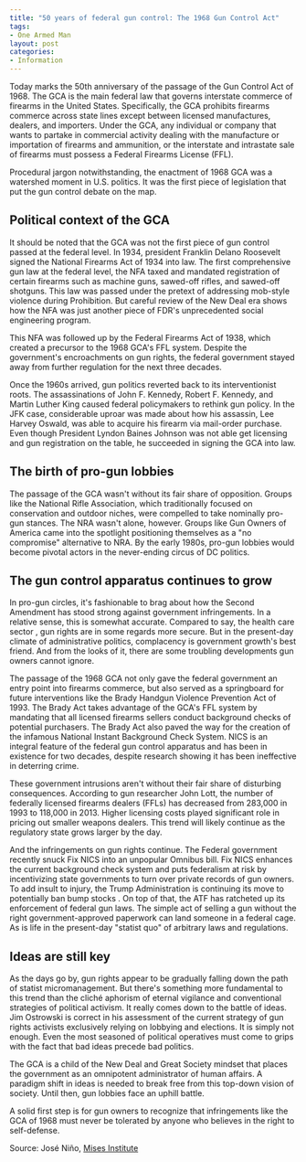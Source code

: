 ```yaml
---
title: "50 years of federal gun control: The 1968 Gun Control Act"
tags:
- One Armed Man
layout: post
categories:
- Information
---
```


Today marks the 50th anniversary of the passage of the Gun Control Act of 1968. The GCA is the main federal law that governs interstate commerce of firearms in the United States. Specifically, the GCA prohibits firearms commerce across state lines except between licensed manufactures, dealers, and importers. Under the GCA, any individual or company that wants to partake in commercial activity dealing with the manufacture or importation of firearms and ammunition, or the interstate and intrastate sale of firearms must possess a Federal Firearms License (FFL).

Procedural jargon notwithstanding, the enactment of 1968 GCA was a watershed moment in U.S. politics. It was the first piece of legislation that put the gun control debate on the map.

## Political context of the GCA

It should be noted that the GCA was not the first piece of gun control passed at the federal level. In 1934, president Franklin Delano Roosevelt signed the National Firearms Act of 1934 into law. The first comprehensive gun law at the federal level, the NFA taxed and mandated registration of certain firearms such as machine guns, sawed-off rifles, and sawed-off shotguns. This law was passed under the pretext of addressing mob-style violence during Prohibition. But careful review of the New Deal era shows how the NFA was just another piece of FDR's unprecedented social engineering program.

This NFA was followed up by the Federal Firearms Act of 1938, which created a precursor to the 1968 GCA's FFL system. Despite the government's encroachments on gun rights, the federal government stayed away from further regulation for the next three decades.

Once the 1960s arrived, gun politics reverted back to its interventionist roots. The assassinations of John F. Kennedy, Robert F. Kennedy, and Martin Luther King caused federal policymakers to rethink gun policy. In the JFK case, considerable uproar was made about how his assassin, Lee Harvey Oswald, was able to acquire his firearm via mail-order purchase. Even though President Lyndon Baines Johnson was not able get licensing and gun registration on the table, he succeeded in signing the GCA into law.

## The birth of pro-gun lobbies

The passage of the GCA wasn't without its fair share of opposition. Groups like the National Rifle Association, which traditionally focused on conservation and outdoor niches, were compelled to take nominally pro-gun stances. The NRA wasn't alone, however. Groups like Gun Owners of America came into the spotlight positioning themselves as a "no compromise" alternative to NRA. By the early 1980s, pro-gun lobbies would become pivotal actors in the never-ending circus of DC politics.

## The gun control apparatus continues to grow

In pro-gun circles, it's fashionable to brag about how the Second Amendment has stood strong against government infringements. In a relative sense, this is somewhat accurate. Compared to say, the health care sector , gun rights are in some regards more secure. But in the present-day climate of administrative politics, complacency is government growth's best friend. And from the looks of it, there are some troubling developments gun owners cannot ignore.

The passage of the 1968 GCA not only gave the federal government an entry point into firearms commerce, but also served as a springboard for future interventions like the Brady Handgun Violence Prevention Act of 1993. The Brady Act takes advantage of the GCA's FFL system by mandating that all licensed firearms sellers conduct background checks of potential purchasers. The Brady Act also paved the way for the creation of the infamous National Instant Background Check System. NICS is an integral feature of the federal gun control apparatus and has been in existence for two decades, despite research showing it has been ineffective in deterring crime.

These government intrusions aren't without their fair share of disturbing consequences. According to gun researcher John Lott, the number of federally licensed firearms dealers (FFLs) has decreased from 283,000 in 1993 to 118,000 in 2013. Higher licensing costs played significant role in pricing out smaller weapons dealers. This trend will likely continue as the regulatory state grows larger by the day.

And the infringements on gun rights continue. The Federal government recently snuck Fix NICS into an unpopular Omnibus bill. Fix NICS enhances the current background check system and puts federalism at risk by incentivizing state governments to turn over private records of gun owners. To add insult to injury, the Trump Administration is continuing its move to potentially ban bump stocks . On top of that, the ATF has ratcheted up its enforcement of federal gun laws. The simple act of selling a gun without the right government-approved paperwork can land someone in a federal cage. As is life in the present-day "statist quo" of arbitrary laws and regulations.

## Ideas are still key

As the days go by, gun rights appear to be gradually falling down the path of statist micromanagement. But there's something more fundamental to this trend than the cliché aphorism of eternal vigilance and conventional strategies of political activism. It really comes down to the battle of ideas. Jim Ostrowski is correct in his assessment of the current strategy of gun rights activists exclusively relying on lobbying and elections. It is simply not enough. Even the most seasoned of political operatives must come to grips with the fact that bad ideas precede bad politics.

The GCA is a child of the New Deal and Great Society mindset that places the government as an omnipotent administrator of human affairs. A paradigm shift in ideas is needed to break free from this top-down vision of society. Until then, gun lobbies face an uphill battle.

A solid first step is for gun owners to recognize that infringements like the GCA of 1968 must never be tolerated by anyone who believes in the right to self-defense.

Source: José Niño, [Mises Institute](https://mises.org/wire/50-years-federal-gun-control-1968-gun-control-act)